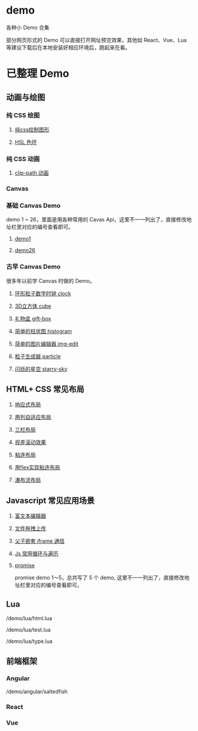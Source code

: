 # demo
各种小 Demo 合集

部分网页形式的 Demo 可以直接打开网址预览效果，其他如 React、Vue、Lua 等建议下载后在本地安装好相应环境后，跑起来在看。

# 已整理 Demo

## 动画与绘图

### 纯 CSS 绘图

1. [纯css绘制图形](https://functionfun.github.io/demo/html-css/demo1/index.html)

2. [HSL 色环](https://functionfun.github.io/demo/html-css/demo3/index.html)

### 纯 CSS 动画

1. [clip-path 动画](https://functionfun.github.io/demo/html-css/demo2/index.html)
### Canvas

### 基础 Canvas Demo

demo 1 ~ 26，里面是用各种常用的 Cavas Api，这里不一一列出了，直接修改地址栏里对应的编号查看即可。

1. [demo1](https://functionfun.github.io/demo/canvas/demo1/index.html)

2. [demo26](https://functionfun.github.io/demo/canvas/demo26/index.html)

### 古早 Canvas Demo

很多年以前学 Canvas 时做的 Demo。

1. [环形粒子数字时钟 clock](https://functionfun.github.io/demo/canvas/old-demo/clock/index.html)

2. [3D立方体 cube](https://functionfun.github.io/demo/canvas/old-demo/cube/index.html)

3. [礼物盒 gift-box](https://functionfun.github.io/demo/canvas/old-demo/gift-box/index.html)

4. [简单的柱状图 histogram](https://functionfun.github.io/demo/canvas/old-demo/histogram/index.html)

5. [简单的图片编辑器 img-edit](https://functionfun.github.io/demo/canvas/old-demo/img-edit/index.html)

6. [粒子生成器 particle](https://functionfun.github.io/demo/canvas/old-demo/particle/index.html)

7. [闪烁的星空 starry-sky](https://functionfun.github.io/demo/canvas/old-demo/starry-sky/index.html)

## HTML+ CSS 常见布局

1. [响应式布局](https://functionfun.github.io/demo/html-css/layout/autofix.html)

2. [两列自适应布局](https://functionfun.github.io/demo/html-css/layout/layout2.html)

3. [三栏布局](https://functionfun.github.io/demo/html-css/layout/layout3.html)

4. [视差滚动效果](https://functionfun.github.io/demo/html-css/layout/parallax.html)

5. [粘连布局](https://functionfun.github.io/demo/html-css/layout/sticky.html)

6. [用flex实现粘连布局](https://functionfun.github.io/demo/html-css/layout/sticky-flex.html)

7. [瀑布流布局](https://functionfun.github.io/demo/html-css/layout/waterfall.html)

## Javascript 常见应用场景

1. [富文本编辑器](https://functionfun.github.io/demo/javascript/editor/index.html)

2. [文件拖拽上传](https://functionfun.github.io/demo/javascript/file-upload/demo1/index.html)

3. [父子嵌套 iframe 通信](https://functionfun.github.io/demo/javascript/iframe/parent.html)

4. [Js 常用循环与遍历](https://functionfun.github.io/demo/javascript/loop/demo1/index.html)

5. [promise](https://functionfun.github.io/demo/javascript/promise/demo1/index.html)

    promise demo 1～5，总共写了 5 个 demo, 这里不一一列出了，直接修改地址栏里对应的编号查看即可。

## Lua

/demo/lua/html.lua

/demo/lua/test.lua

/demo/lua/type.lua

## 前端框架

### Angular

/demo/angular/saltedfish

### React

### Vue
